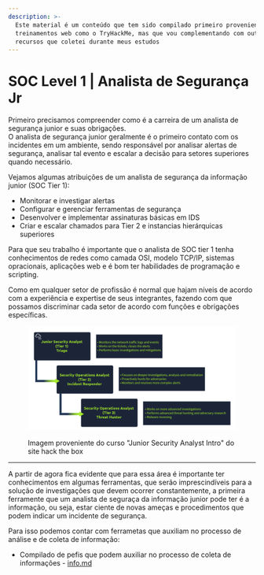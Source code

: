 ```yaml
---
description: >-
  Este material é um conteúdo que tem sido compilado primeiro proveniente de
  treinamentos web como o TryHackMe, mas que vou complementando com outros
  recursos que coletei durante meus estudos
---
```


# SOC Level 1 | Analista de Segurança Jr

Primeiro precisamos compreender como é a carreira de um analista de segurança junior e suas obrigações.\
O analista de segurança junior geralmente é o primeiro contato com os incidentes em um ambiente, sendo responsável por analisar alertas de segurança, analisar tal evento e escalar a decisão para setores superiores quando necessário.

Vejamos algumas atribuições de um analista de segurança da informação junior (SOC Tier 1):

* Monitorar e investigar alertas
* Configurar e gerenciar ferramentas de segurança
* Desenvolver e implementar assinaturas básicas em IDS
* Criar e escalar chamados para Tier 2 e instancias hierárquicas superiores

Para que seu trabalho é importante que o analista de SOC tier 1 tenha conhecimentos de redes como camada OSI, modelo TCP/IP, sistemas opracionais, aplicações web e é bom ter habilidades de programação e scripting.

Como em qualquer setor de profissão é normal que hajam níveis de acordo com a experiência e expertise de seus integrantes, fazendo com que possamos discriminar cada setor de acordo com funções e obrigações específicas.

<figure><img src="../../.gitbook/assets/Screenshot from 2024-08-19 12-56-28.png" alt=""><figcaption><p>Imagem proveniente do curso "Junior Security Analyst Intro" do site hack the box</p></figcaption></figure>

***

A partir de agora fica evidente que para essa área é importante ter conhecimentos em algumas ferramentas, que serão imprescindíveis para a solução de investigações que devem ocorrer constantemente, a primeira ferramente que um analista de seguraça da informação junior pode ter é a informação, ou seja, estar ciente de novas ameças e procedimentos que podem indicar um incidente de segurança.

Para isso podemos contar com ferrametas que auxiliam no processo de análise e de coleta de informação:

* Compilado de pefis que podem auxiliar no processo de coleta de informações - [info.md](../../tools/learn/info.md "mention")

